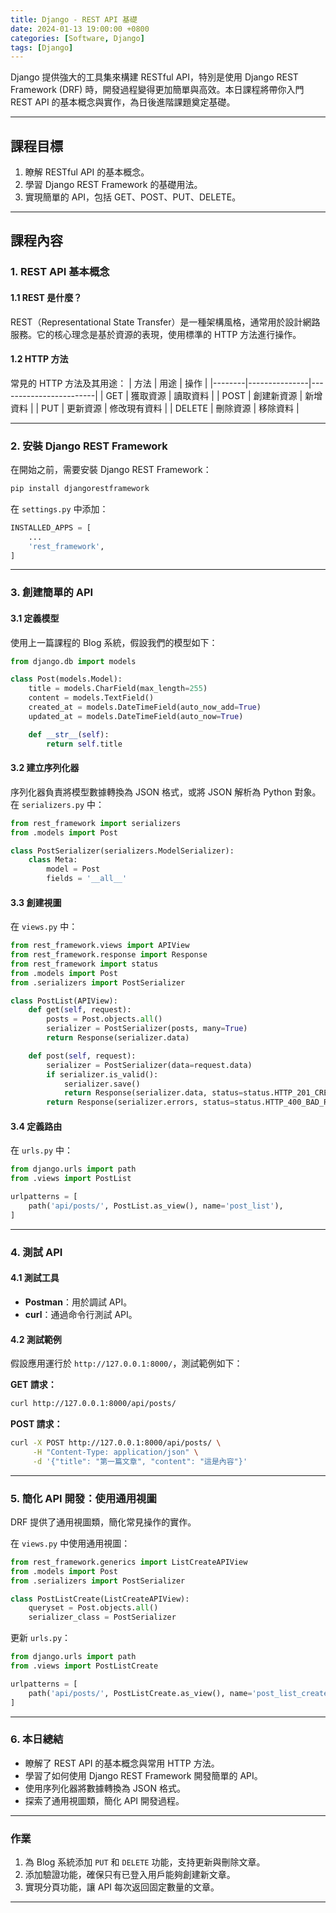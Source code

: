 ```yaml
---
title: Django - REST API 基礎
date: 2024-01-13 19:00:00 +0800
categories: [Software, Django]
tags: [Django]
---
```


Django 提供強大的工具集來構建 RESTful API，特別是使用 Django REST Framework (DRF) 時，開發過程變得更加簡單與高效。本日課程將帶你入門 REST API 的基本概念與實作，為日後進階課題奠定基礎。

---

## **課程目標**

1. 瞭解 RESTful API 的基本概念。
2. 學習 Django REST Framework 的基礎用法。
3. 實現簡單的 API，包括 GET、POST、PUT、DELETE。

---

## **課程內容**

### **1. REST API 基本概念**

#### **1.1 REST 是什麼？**

REST（Representational State Transfer）是一種架構風格，通常用於設計網路服務。它的核心理念是基於資源的表現，使用標準的 HTTP 方法進行操作。

#### **1.2 HTTP 方法**

常見的 HTTP 方法及其用途：
| 方法 | 用途 | 操作 |
|--------|---------------|------------------------|
| GET | 獲取資源 | 讀取資料 |
| POST | 創建新資源 | 新增資料 |
| PUT | 更新資源 | 修改現有資料 |
| DELETE | 刪除資源 | 移除資料 |

---

### **2. 安裝 Django REST Framework**

在開始之前，需要安裝 Django REST Framework：

```bash
pip install djangorestframework
```

在 `settings.py` 中添加：

```python
INSTALLED_APPS = [
    ...
    'rest_framework',
]
```

---

### **3. 創建簡單的 API**

#### **3.1 定義模型**

使用上一篇課程的 Blog 系統，假設我們的模型如下：

```python
from django.db import models

class Post(models.Model):
    title = models.CharField(max_length=255)
    content = models.TextField()
    created_at = models.DateTimeField(auto_now_add=True)
    updated_at = models.DateTimeField(auto_now=True)

    def __str__(self):
        return self.title
```

#### **3.2 建立序列化器**

序列化器負責將模型數據轉換為 JSON 格式，或將 JSON 解析為 Python 對象。
在 `serializers.py` 中：

```python
from rest_framework import serializers
from .models import Post

class PostSerializer(serializers.ModelSerializer):
    class Meta:
        model = Post
        fields = '__all__'
```

#### **3.3 創建視圖**

在 `views.py` 中：

```python
from rest_framework.views import APIView
from rest_framework.response import Response
from rest_framework import status
from .models import Post
from .serializers import PostSerializer

class PostList(APIView):
    def get(self, request):
        posts = Post.objects.all()
        serializer = PostSerializer(posts, many=True)
        return Response(serializer.data)

    def post(self, request):
        serializer = PostSerializer(data=request.data)
        if serializer.is_valid():
            serializer.save()
            return Response(serializer.data, status=status.HTTP_201_CREATED)
        return Response(serializer.errors, status=status.HTTP_400_BAD_REQUEST)
```

#### **3.4 定義路由**

在 `urls.py` 中：

```python
from django.urls import path
from .views import PostList

urlpatterns = [
    path('api/posts/', PostList.as_view(), name='post_list'),
]
```

---

### **4. 測試 API**

#### **4.1 測試工具**

- **Postman**：用於調試 API。
- **curl**：通過命令行測試 API。

#### **4.2 測試範例**

假設應用運行於 `http://127.0.0.1:8000/`，測試範例如下：

**GET 請求：**

```bash
curl http://127.0.0.1:8000/api/posts/
```

**POST 請求：**

```bash
curl -X POST http://127.0.0.1:8000/api/posts/ \
     -H "Content-Type: application/json" \
     -d '{"title": "第一篇文章", "content": "這是內容"}'
```

---

### **5. 簡化 API 開發：使用通用視圖**

DRF 提供了通用視圖類，簡化常見操作的實作。

在 `views.py` 中使用通用視圖：

```python
from rest_framework.generics import ListCreateAPIView
from .models import Post
from .serializers import PostSerializer

class PostListCreate(ListCreateAPIView):
    queryset = Post.objects.all()
    serializer_class = PostSerializer
```

更新 `urls.py`：

```python
from django.urls import path
from .views import PostListCreate

urlpatterns = [
    path('api/posts/', PostListCreate.as_view(), name='post_list_create'),
]
```

---

### **6. 本日總結**

- 瞭解了 REST API 的基本概念與常用 HTTP 方法。
- 學習了如何使用 Django REST Framework 開發簡單的 API。
- 使用序列化器將數據轉換為 JSON 格式。
- 探索了通用視圖類，簡化 API 開發過程。

---

### **作業**

1. 為 Blog 系統添加 `PUT` 和 `DELETE` 功能，支持更新與刪除文章。
2. 添加驗證功能，確保只有已登入用戶能夠創建新文章。
3. 實現分頁功能，讓 API 每次返回固定數量的文章。

---
